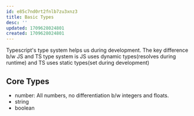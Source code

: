 ```yaml
---
id: e85c7nd0rt2fnlb7zu3xnz3
title: Basic Types
desc: ''
updated: 1709628024801
created: 1709628024801
---
```

Typescript's type system helps us during development.
The key difference b/w JS and TS type system is JS uses dynamic types(resolves during runtime) and TS uses static types(set during development)

## Core Types
- number: All numbers, no differentiation b/w integers and floats.
- string
- boolean